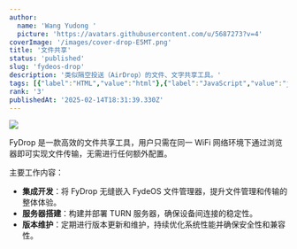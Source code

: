 ```yaml
---
author:
  name: 'Wang Yudong '
  picture: 'https://avatars.githubusercontent.com/u/5687273?v=4'
coverImage: '/images/cover-drop-E5MT.png'
title: '文件共享'
status: 'published'
slug: 'fydeos-drop'
description: '类似隔空投送（AirDrop）的文件、文字共享工具。'
tags: [{"label":"HTML","value":"html"},{"label":"JavaScript","value":"javaScript"},{"value":"nodeJs","label":"Node.js"},{"label":"WebRTC","value":"webRtc"},{"label":"PWA","value":"pwa"}]
rank: '3'
publishedAt: '2025-02-14T18:31:39.330Z'
---
```


![](/images/cover-drop-kwMD.png)

FyDrop 是一款高效的文件共享工具，用户只需在同一 WiFi 网络环境下通过浏览器即可实现文件传输，无需进行任何额外配置。

主要工作内容：

- **集成开发**：将 FyDrop 无缝嵌入 FydeOS 文件管理器，提升文件管理和传输的整体体验。
- **服务器搭建**：构建并部署 TURN 服务器，确保设备间连接的稳定性。
- **版本维护**：定期进行版本更新和维护，持续优化系统性能并确保安全性和兼容性。